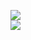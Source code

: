 [![](https://img.shields.io/badge/Made%20With-Github%20Spray-lightgrey.svg?style=for-the-badge&logo=github)](https://github.com/Annihil/github-spray#4497)  
[![](https://i.imgur.com/2DrTn0Z.gif)](https://github.com/Annihil/github-spray)